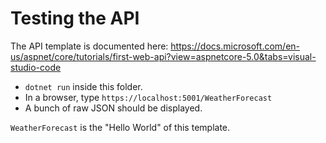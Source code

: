 # Testing the API
The API template is documented here: https://docs.microsoft.com/en-us/aspnet/core/tutorials/first-web-api?view=aspnetcore-5.0&tabs=visual-studio-code

+ `dotnet run` inside this folder.
+ In a browser, type `https://localhost:5001/WeatherForecast`
+ A bunch of raw JSON should be displayed.

`WeatherForecast` is the "Hello World" of this template.
